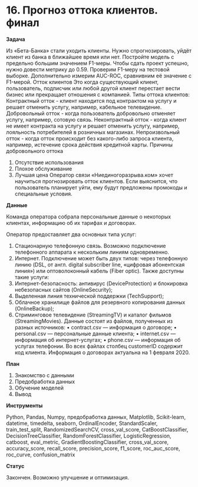 # 16.	Прогноз оттока клиентов. финал

**Задача**

Из «Бета-Банка» стали уходить клиенты. Нужно спрогнозировать, уйдёт клиент из банка в ближайшее время или нет. Постройте модель с предельно большим значением F1-меры. Чтобы сдать проект успешно, нужно довести метрику до 0.59. Проверим F1-меру на тестовой выборке. Дополнительно измерим AUC-ROC, сравнивним её значение с F1-мерой.
Отток клиентов Это когда существующий клиент, пользователь, подписчик или любой другой клиент перестает вести бизнес или прекращает отношения с компанией.
Типы оттока клиентов:
Контрактный отток - клиент находится под контрактом на услугу и решает отменить услугу, например, кабельное телевидение.
Добровольный отток - когда пользователь добровольно отменяет услугу, например, сотовую связь.
Неконтрактный отток - когда клиент не имеет контракта на услугу и решает отменить услугу, например, лояльность потребителей в розничных магазинах.
Непроизвольный отток - когда отток происходит без какого-либо запроса клиента, например, истечение срока действия кредитной карты.
Причины добровольного оттока
1.	Отсутствие использования
2.	Плохое обслуживание
3.	Лучшая цена
Оператор связи «Ниединогоразрыва.ком» хочет научиться прогнозировать отток клиентов. Если выяснится, что пользователь планирует уйти, ему будут предложены промокоды и специальные условия. 

**Данные**

Команда оператора собрала персональные данные о некоторых клиентах, информацию об их тарифах и договорах.

Оператор предоставляет два основных типа услуг:

1.	Стационарную телефонную связь. Возможно подключение телефонного аппарата к нескольким линиям одновременно.
2.	Интернет. Подключение может быть двух типов: через телефонную линию (DSL, от англ. digital subscriber line, «цифровая абонентская линия») или оптоволоконный кабель (Fiber optic).
Также доступны такие услуги:
1.	Интернет-безопасность: антивирус (DeviceProtection) и блокировка небезопасных сайтов (OnlineSecurity);
2.	Выделенная линия технической поддержки (TechSupport);
3.	Облачное хранилище файлов для резервного копирования данных (OnlineBackup);
4.	Стриминговое телевидение (StreamingTV) и каталог фильмов (StreamingMovies).
Данные состоят из файлов, полученных из разных источников:
•	contract.csv — информация о договоре;
•	personal.csv — персональные данные клиента;
•	internet.csv — информация об интернет-услугах;
•	phone.csv — информация об услугах телефонии.
Во всех файлах столбец customerID содержит код клиента.
Информация о договорах актуальна на 1 февраля 2020.

**План**

1. Знакомство с данными
2. Предобработка данных
3. Обучение моделей
4. Вывод

**Инструменты**

Python, Pandas, Numpy, предобработка данных, Matplotlib, Scikit-learn, datetime, timedelta, seaborn, OrdinalEncoder, StandardScaler, train_test_split, RandomizedSearchCV, cross_val_score, CatBoostClassifier, DecisionTreeClassifier, RandomForestClassifier, LogisticRegression, catboost, eval_metric, GradientBoostingClassifier, cross_val_score, accuracy_score, recall_score, precision_score, f1_score, roc_auc_score, roc_curve, confusion_matrix

**Статус**

Закончен. Возможно улучшение и оптимизация.
